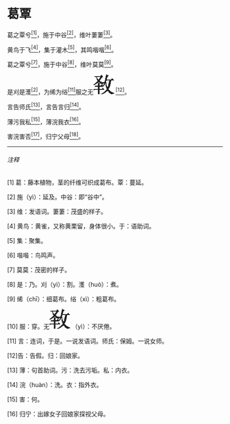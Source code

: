 

<h1 class="article-title">葛覃</h1>
<p class="article-center">葛之覃兮<a href="#1" class="article-link"><sup>[1]</sup></a>，施于中谷<a href="#2"><sup>[2]</sup></a>，维叶萋萋<a href="#3" class="article-link"><sup>[3]</sup></a>。</p>
<p class="article-center">黄鸟于飞<a href="#4" class="article-link"><sup>[4]</sup></a>，集于灌木<a href="#5" class="article-link"><sup>[5]</sup></a>，其鸣喈喈<a href="#6" class="article-link"><sup>[6]</sup></a>。</p>
<p class="article-center">葛之覃兮<a href="#7" class="article-link"><sup>[7]</sup></a>，施于中谷<a href="#8" class="article-link"><sup>[8]</sup></a>，维叶莫莫<a href="#9" class="article-link"><sup>[9]</sup></a>。</p>
<p class="article-center">是刈是濩<a href="#10" class="article-link"><sup>[2]</sup></a>，为𫄨为绤<a href="#11" class="article-link"><sup>[11]</sup></a>服之无<img src="../../public/imgs/yi.png" class="inline-img-responsive" /> <a href="#12" class="article-link"><sup>[12]</sup></a>。</p>

<p class="article-center">言告师氏<a href="#13" class="article-link"><sup>[13]</sup></a>，言告言归<a href="#14" class="article-link"><sup>[14]</sup></a>。</p>
<p class="article-center">薄污我私<a href="#15" class="article-link"><sup>[15]</sup></a>，薄浣我衣<a href="#16" class="article-link"><sup>[16]</sup></a>。</p>
<p class="article-center">害浣害否<a href="#17" class="article-link"><sup>[17]</sup></a>，归宁父母<a href="#18"><sup>[18]</sup></a>。</p>

<hr>

<h6>注释</h6>

<p class="article-comment"><a id="1">[1]</a> 葛：藤本植物，茎的纤维可织成葛布。覃：蔓延。</p>
<p class="article-comment"><a id="2">[2]</a> 施（yì）：延及。中谷：即“谷中”。</p>
<p class="article-comment"><a id="3">[3]</a> 维：发语词。萋萋：茂盛的样子。</p>
<p class="article-comment"><a id="4">[4]</a> 黄鸟：黄雀，又称黄栗留，身体很小。于：语助词。 </p>
<p class="article-comment"><a id="5">[5]</a> 集：聚集。</p>
<p class="article-comment"><a id="6">[6]</a> 喈喈：鸟鸣声。 </p>
<p class="article-comment"><a id="7">[7]</a> 莫莫：茂密的样子。</p>
<p class="article-comment"><a id="8">[8]</a> 是：乃。刈（yì）：割。濩（huò）：煮。 </p>
<p class="article-comment"><a id="9">[9]</a> 𫄨（chī）：细葛布。绤（xì）：粗葛布。</p>
<p class="article-comment"><a id="10">[10]</a> 服：穿。无<img src="../../public/imgs/yi.png" class="inline-img-responsive" /> （yì）：不厌倦。</p>
<p class="article-comment"><a id="11">[11]</a> 言：连词，于是。一说发语词。师氏：保姆。一说女师。</p>
<p class="article-comment"><a id="12">[12]</a>告：告假。归：回娘家。</p>
<p class="article-comment"><a id="13">[13]</a> 薄：句首助词。污：洗去污垢。私：内衣。</p>
<p class="article-comment"><a id="14">[14]</a> 浣（huàn）：洗。衣：指外衣。</p>
<p class="article-comment"><a id="15">[15]</a> 害：何。</p>
<p class="article-comment"><a id="16">[16]</a> 归宁：出嫁女子回娘家探视父母。 </p>

